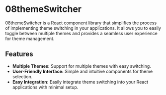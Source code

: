 # 08themeSwitcher

08themeSwitcher is a React component library that simplifies the process of implementing theme switching in your applications. It allows you to easily toggle between multiple themes and provides a seamless user experience for theme management.

## Features

- **Multiple Themes:** Support for multiple themes with easy switching.
- **User-Friendly Interface:** Simple and intuitive components for theme selection.
- **Easy Integration:** Easily integrate theme switching into your React applications with minimal setup.



